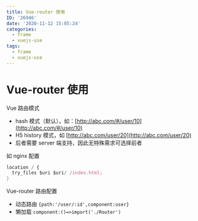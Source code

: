 ```yaml
---
title: Vue-router 使用
ID: '26946'
date: '2020-11-12 15:05:24'
categories:
  - frame
  - vuejs-use
tags:
  - frame
  - vuejs-use
---
```


# Vue-router 使用

Vue 路由模式

- hash 模式（默认），如：[http://abc.com/#/user/10](http://abc.com/#/user/10)
- H5 history 模式，如 [http://abc.com/user/20](http://abc.com/user/20)
- 后者需要 server 端支持，因此无特殊需求可选择前者

如 nginx 配置

``` js 
location / {
  try_files $uri $uri/ /index.html;
}
```

Vue-router 路由配置

- 动态路由 `{path:'/user/:id',component:user}`
- 懒加载 `component:()=>import('./Router')`
 
 
 
 
 
 
 
 
 
 
 
 
 
 
 
 
 
 
 
 
